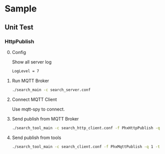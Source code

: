 # Sample

## Unit Test

### HttpPublish

0. Config

	Show all server log

	```sh
	LogLevel = 7
	```

1. Run MQTT Broker

	```sh
	./search_main -c search_server.conf
	```

2. Connect MQTT Client

	Use mqtt-spy to connect.

3. Send publish from MQTT Broker

	```sh
	./search_tool_main -c search_http_client.conf -f PhxHttpPublish -q 1 -t "/mqtt-spy/test/" -p 37 -s "test_string_22" -x "test_pub_client" -y "mqtt-spy"
	```

4. Send publish from tools

	```sh
	./search_tool_main -c search_client.conf -f PhxMqttPublish -q 1 -t "/mqtt-tools/test/" -p 121 -s test_string_27 -l mqtt-tools
	```

